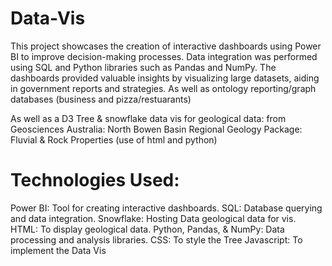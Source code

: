 # Data-Vis
This project showcases the creation of interactive dashboards using Power BI to improve decision-making processes. Data integration was performed using SQL and Python libraries such as Pandas and NumPy. The dashboards provided valuable insights by visualizing large datasets, aiding in government reports and strategies. As well as ontology reporting/graph databases (business and pizza/restuarants)

As well as a D3 Tree & snowflake data vis for geological data: from Geosciences Australia: North Bowen Basin Regional Geology Package: Fluvial & Rock Properties (use of html and python)

# Technologies Used:

Power BI: Tool for creating interactive dashboards.
SQL: Database querying and data integration.
Snowflake: Hosting Data geological data for vis.
HTML: To display geological data.
Python, Pandas, & NumPy: Data processing and analysis libraries.
CSS: To style the Tree
Javascript: To implement the Data Vis
